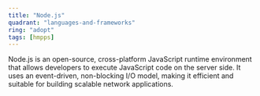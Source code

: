 ```yaml
---
title: "Node.js"
quadrant: "languages-and-frameworks"
ring: "adopt"
tags: [hmpps]
---
```


Node.js is an open-source, cross-platform JavaScript runtime environment that allows developers to execute JavaScript code on the server side. It uses an event-driven, non-blocking I/O model, making it efficient and suitable for building scalable network applications.
